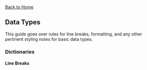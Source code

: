 [Back to Home](../README.md)

## Data Types

This guide goes over rules for line breaks, formatting, and any other pertinent styling notes for basic data types.

### Dictionaries

#### Line Breaks


